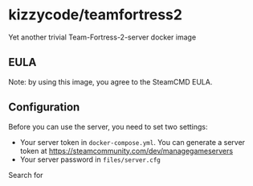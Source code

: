 # kizzycode/teamfortress2

Yet another trivial Team-Fortress-2-server docker image

## EULA
Note: by using this image, you agree to the SteamCMD EULA.

## Configuration
Before you can use the server, you need to set two settings:
 - Your server token in `docker-compose.yml`. You can generate a server token at
   https://steamcommunity.com/dev/managegameservers
 - Your server password in `files/server.cfg`

Search for 
